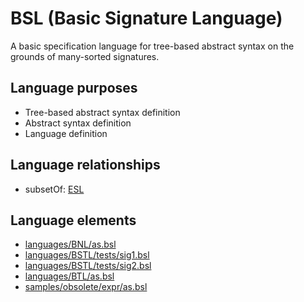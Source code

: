 # BSL (Basic Signature Language)
A basic specification language for tree-based abstract syntax on the grounds of many-sorted signatures.
## Language purposes
* Tree-based abstract syntax definition
* Abstract syntax definition
* Language definition
## Language relationships
* subsetOf: [ESL](languages/esl.html)
## Language elements
* [languages/BNL/as.bsl](../../languages/BNL/as.bsl)
* [languages/BSTL/tests/sig1.bsl](../../languages/BSTL/tests/sig1.bsl)
* [languages/BSTL/tests/sig2.bsl](../../languages/BSTL/tests/sig2.bsl)
* [languages/BTL/as.bsl](../../languages/BTL/as.bsl)
* [samples/obsolete/expr/as.bsl](../../samples/obsolete/expr/as.bsl)
